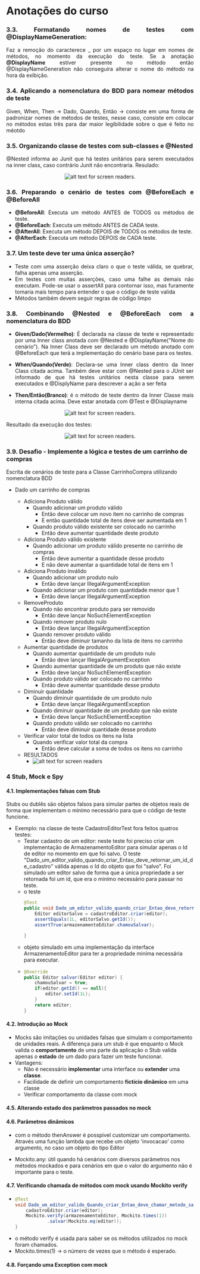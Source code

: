 <div style="text-align: justify">

# Anotações do curso
### 3.3. Formatando nomes de testes com @DisplayNameGeneration: 
Faz a remoção do caracterece _ 
por um espaço no lugar em nomes de métodos, no momento da execução do teste. Se a anotação **@DisplayName**
estiver presente no método então @DisplayNameGeneration não conseguira alterar o nome do método na hora da exibição.


### 3.4. Aplicando a nomenclatura do BDD para nomear métodos de teste

Given, When, Then -> Dado, Quando, Então -> consiste em uma forma de padronizar nomes de métodos 
de testes, nesse caso, consiste em colocar no métodos estas três para dar maior legibilidade sobre
o que é feito no méotdo

### 3.5. Organizando classe de testes com sub-classes e @Nested

@Nested informa ao Junit que há testes unitários para serem executados na inner class, caso contrário Junit não encontraria. Resulado: 

<center>

![alt text for screen readers](/3_5_.png "Text to show on mouseover").

</center>

### 3.6. Preparando o cenário de testes com @BeforeEach e @BeforeAll

- **@BeforeAll**: Executa um método ANTES de TODOS os métodos de teste.
- **@BeforeEach**: Executa um método ANTES de CADA teste.
- **@AfterAll**: Executa um método DEPOIS de TODOS os métodos de teste.
- **@AfterEach**: Executa um método DEPOIS de CADA teste.

### 3.7. Um teste deve ter uma única asserção?

- Teste com uma asserção deixa claro o que o teste válida, se quebrar, falha apenas uma asserção.
- Em testes com muitas asserções, caso uma falhe as demais não executam. Pode-se usar o assertAll para contornar isso,
mas furamente tomaria mais tempo para entender o que o código de teste valida
- Métodos também devem seguir regras de código limpo

### 3.8. Combinando @Nested e @BeforeEach com a nomenclatura do BDD

- **Given/Dado(Vermelho)**: É declarada na classe de teste e representado por uma Inner class anotada com @Nested e @DisplayName("Nome do cenário"). Na Inner Class deve 
ser declarado um método anotado com @BeforeEach que terá a implementação do cenário base para os testes.

- **When/Quando(Verde)**: Declara-se uma Inner class dentro da Inner Class citada acima. Também deve estar com @Nested
para o JUnit ser informado de que há testes unitários nesta classe para serem executados e @DisplyName para descrever 
a ação a ser feita 

- **Then/Então(Branco)**: é o método de teste dentro da Inner Classe mais interna citada acima. Deve estar anotada com @Test
e @Displayname

<center>

![alt text for screen readers](/3_8_.png "Text to show on mouseover").

</center>

Resultado da execução dos testes:

<center>

![alt text for screen readers](/3_8_1.png "Text to show on mouseover").

</center>

</div>

### 3.9. Desafio - Implemente a lógica e testes de um carrinho de compras

Escrita de cenários de teste para a Classe CarrinhoCompra utilizando nomenclatura BDD
- Dado um carrinho de compras

  - Adiciona Produto válido
    - Quando adicionar um produto válido
      - Então deve colocar um novo item no carrinho de compras
      - E então quantidade total de itens deve ser aumentada em 1
    - Quando produto válido existente ser colocado no carrinho
      - Então deve aumentar quantidade deste produto
  - Adiciona Produto válido existente
    - Quando adicionar um produto válido presente no carrinho de compras
      - Então deve aumentar a quantidade desse produto
      - E não deve aumentar a quantidade total de itens em 1
  - Adiciona Produto inválido
    - Quando adicionar um produto nulo
      - Então deve lançar IllegalArgumentException
    - Quando adicionar um produto com quantidade menor que 1
      - Então deve lançar IllegalArgumentException
  - RemoveProduto    
    - Quando não encontrar produto para ser removido
      - Então deve lançar NoSuchElementException
    - Quando remover produto nulo
      - Então deve lançar IllegalArgumentException
    - Quando remover produto válido
      - Então deve diminuir tamanho da lista de itens no carrinho
  - Aumentar quantidade de produtos
    - Quando aumentar quantidade de um produto nulo
      - Então deve lançar IllegalArgumentException
    - Quando aumentar quantidade de um produto que não existe
      - Então deve lançar NoSuchElementException
    - Quando produto válido ser colocado no carrinho
      - Então deve aumentar quantidade desse produto
  - Diminuir quantidade
    - Quando diminuir quantidade de um produto nulo
      - Então deve lançar IllegalArgumentException
    - Quando diminuir quantidade de um produto que não existe
      - Então deve lançar NoSuchElementException
    - Quando produto válido ser colocado no carrinho
      - Então deve diminuir quantidade desse produto
  - Verificar valor total de todos os itens na lista
    - Quando verificar valor total da compra
      - Então deve calcular a soma de todos os itens no carrinho
  - RESULTADOS
    - ![alt text for screen readers](/3_9_.png "Text to show on mouseover")


### 4 Stub, Mock e Spy

#### 4.1. Implementações falsas com Stub

Stubs ou dublês são objetos falsos para simular partes de objetos reais de forma que 
implementam o minímo necessário para que o código de teste funcione. 
- Exemplo: na classe de teste CadastroEditorTest fora feitos quatros testes:
  - Testar cadastro de um editor: neste teste foi preciso criar um implementação de ArmazenamentoEditor para simular
apenas o Id de editor no momento em que foi salvo. O teste "Dado_um_editor_valido_quando_criar_Entao_deve_retornar_um_id_de_cadastro"
válida apenas o Id do objeto que foi "salvo". Foi simulado um editor salvo de forma que a única propriedade a ser retornada
foi um id, que era o minímo necessário para passar no teste.
  - o teste
    ````java
    @Test
    public void Dado_um_editor_valido_quando_criar_Entao_deve_retornar_um_id_de_cadastro(){
        Editor editorSalvo = cadastroEditor.criar(editor);
        assertEquals(1L, editorSalvo.getId());
        assertTrue(armazenamentoEditar.chamouSalvar);

    }        
    ````
  - objeto simulado em uma implementação da interface ArmazenamentoEditor para ter a propriedade miníma necessária para executar.
  - ````java
    @Override
    public Editor salvar(Editor editor) {
        chamouSalvar = true;
        if(editor.getId() == null){
            editor.setId(1L);
        }
        return editor;
    }  
    ````
    
#### 4.2. Introdução ao Mock

- Mocks são imitações ou unidades falsas que simulam o comportamento de unidades reais.
A diferença para um stub é que enquanto o Mock valida o **comportamento** de uma parte
da aplicação o Stub valida apenas o **estado** de um dado para fazer um teste funcionar.
- Vantagens:
  - Não é necessário **implementar** uma interface ou **extender** uma **classe**.
  - Facilidade de definir um comportamento **fictício dinâmico** em uma classe
  - Verificar comportamento da classe com mock

#### 4.5. Alterando estado dos parâmetros passados no mock

#### 4.6. Parâmetros dinâmicos

- com o método thenAnswer é posspivel customizar um comportamento. Através uma função lambda que recebe
um objeto 'invocacao' como argumento, no caso um objeto do tipo Editor 

- Mockito.any: útil quando há cenários com diversos parâmetros nos métodos mockados e para cenários
em que o valor do argumento não é importante para o teste.

#### 4.7. Verificando chamada de métodos com mock usando Mockito verify
  - ````java
    @Test
    void Dado_um_editor_valido_Quando_criar_Entao_deve_chamar_metodo_salvar_do_armazenamento(){
        cadastroEditor.criar(editor);
        Mockito.verify(armazenamentoEditor, Mockito.times(1))
                .salvar(Mockito.eq(editor));
    }
    ````
  - o método verify é usada para saber se os métodos utilizados no mock foram chamados.
  - Mockito.times(1) -> o número de vezes que o método é esperado. 

#### 4.8. Forçando uma Exception com mock